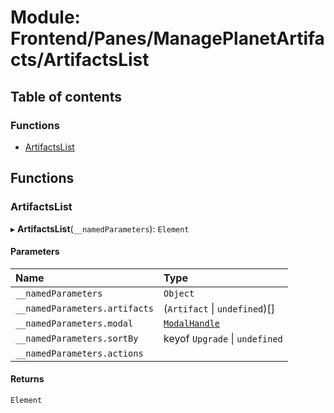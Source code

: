 # Module: Frontend/Panes/ManagePlanetArtifacts/ArtifactsList

## Table of contents

### Functions

- [ArtifactsList](Frontend_Panes_ManagePlanetArtifacts_ArtifactsList.md#artifactslist)

## Functions

### ArtifactsList

▸ **ArtifactsList**(`__namedParameters`): `Element`

#### Parameters

| Name                          | Type                                                                   |
| :---------------------------- | :--------------------------------------------------------------------- |
| `__namedParameters`           | `Object`                                                               |
| `__namedParameters.artifacts` | (`Artifact` \| `undefined`)[]                                          |
| `__namedParameters.modal`     | [`ModalHandle`](../interfaces/Frontend_Views_ModalPane.ModalHandle.md) |
| `__namedParameters.sortBy`    | keyof `Upgrade` \| `undefined`                                         |
| `__namedParameters.actions`   |                                                                        |

#### Returns

`Element`
